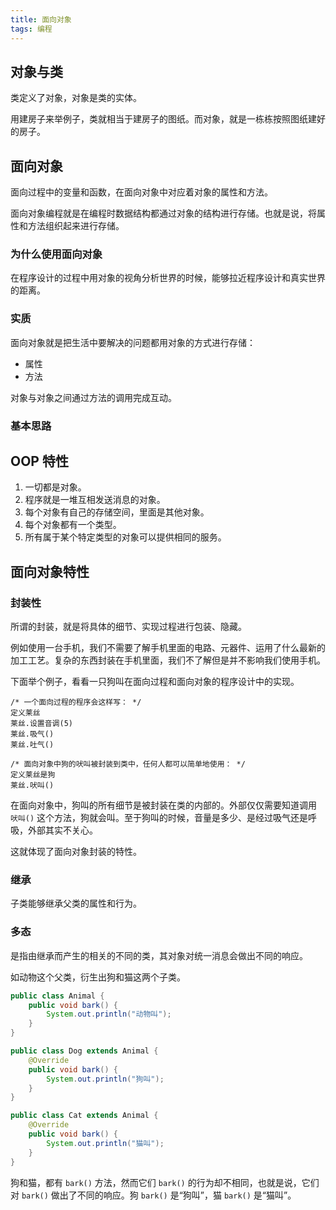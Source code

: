```yaml
---
title: 面向对象
tags: 编程
---
```


## 对象与类

类定义了对象，对象是类的实体。

用建房子来举例子，类就相当于建房子的图纸。而对象，就是一栋栋按照图纸建好的房子。

## 面向对象

面向过程中的变量和函数，在面向对象中对应着对象的属性和方法。

面向对象编程就是在编程时数据结构都通过对象的结构进行存储。也就是说，将属性和方法组织起来进行存储。

### 为什么使用面向对象

在程序设计的过程中用对象的视角分析世界的时候，能够拉近程序设计和真实世界的距离。

### 实质

面向对象就是把生活中要解决的问题都用对象的方式进行存储：

- 属性
- 方法

对象与对象之间通过方法的调用完成互动。

### 基本思路

## OOP 特性

1. 一切都是对象。
1. 程序就是一堆互相发送消息的对象。
1. 每个对象有自己的存储空间，里面是其他对象。
1. 每个对象都有一个类型。
1. 所有属于某个特定类型的对象可以提供相同的服务。

## 面向对象特性

### 封装性

所谓的封装，就是将具体的细节、实现过程进行包装、隐藏。

例如使用一台手机，我们不需要了解手机里面的电路、元器件、运用了什么最新的加工工艺。复杂的东西封装在手机里面，我们不了解但是并不影响我们使用手机。

下面举个例子，看看一只狗叫在面向过程和面向对象的程序设计中的实现。

```
/* 一个面向过程的程序会这样写： */
定义莱丝
莱丝.设置音调(5)
莱丝.吸气()
莱丝.吐气()

/* 面向对象中狗的吠叫被封装到类中，任何人都可以简单地使用： */
定义莱丝是狗
莱丝.吠叫()
```

在面向对象中，狗叫的所有细节是被封装在类的内部的。外部仅仅需要知道调用 `吠叫()` 这个方法，狗就会叫。至于狗叫的时候，音量是多少、是经过吸气还是呼吸，外部其实不关心。

这就体现了面向对象封装的特性。

### 继承

子类能够继承父类的属性和行为。

### 多态

是指由继承而产生的相关的不同的类，其对象对统一消息会做出不同的响应。

如动物这个父类，衍生出狗和猫这两个子类。

```java
public class Animal {
	public void bark() {
		System.out.println("动物叫");
	}
}

public class Dog extends Animal {
	@Override
	public void bark() {
		System.out.println("狗叫");
	}
}

public class Cat extends Animal {
	@Override
	public void bark() {
		System.out.println("猫叫");
	}
}
```

狗和猫，都有 `bark()` 方法，然而它们 `bark()` 的行为却不相同，也就是说，它们对 `bark()` 做出了不同的响应。狗 `bark()` 是“狗叫”，猫 `bark()` 是“猫叫”。


